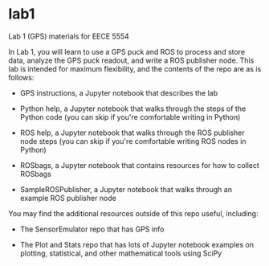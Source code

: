 # lab1
Lab 1 (GPS) materials for EECE 5554

In Lab 1, you will learn to use a GPS puck and ROS to process and store data, analyze the GPS puck readout, and write a ROS publisher node. 
This lab is intended for maximum flexibility, and the contents of the repo are as is follows: 

- GPS instructions, a Jupyter notebook that describes the lab

- Python help, a Jupyter notebook that walks through the steps of the Python code (you can skip if you're comfortable writing in Python)

- ROS help, a Jupyter notebook that walks through the ROS publisher node steps (you can skip if you're comfortable writing ROS nodes in Python)

- ROSbags, a Jupyter notebook that contains resources for how to collect ROSbags

- SampleROSPublisher, a Jupyter notebook that walks through an example ROS publisher node

You may find the additional resources outside of this repo useful, including: 

- The SensorEmulator repo that has GPS info

- The Plot and Stats repo that has lots of Jupyter notebook examples on plotting, statistical, and other mathematical tools using SciPy

